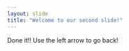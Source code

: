 ```yaml
---
layout: slide
title: "Welcome to our second slide!"
---
```

Done it!!
Use the left arrow to go back!
